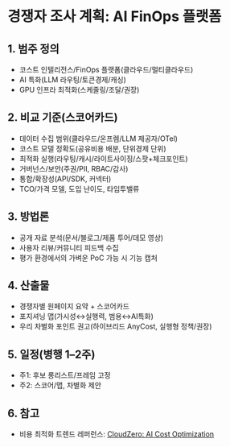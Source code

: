 # 경쟁자 조사 계획: AI FinOps 플랫폼

## 1. 범주 정의
- 코스트 인텔리전스/FinOps 플랫폼(클라우드/멀티클라우드)
- AI 특화(LLM 라우팅/토큰경제/캐싱)
- GPU 인프라 최적화(스케줄링/조달/권장)

## 2. 비교 기준(스코어카드)
- 데이터 수집 범위(클라우드/온프렘/LLM 제공자/OTel)
- 코스트 모델 정확도(공유비용 배분, 단위경제 단위)
- 최적화 실행(라우팅/캐시/라이트사이징/스팟+체크포인트)
- 거버넌스/보안(주권/PII, RBAC/감사)
- 통합/확장성(API/SDK, 커넥터)
- TCO/가격 모델, 도입 난이도, 타임투밸류

## 3. 방법론
- 공개 자료 분석(문서/블로그/제품 투어/데모 영상)
- 사용자 리뷰/커뮤니티 피드백 수집
- 평가 환경에서의 가벼운 PoC 가능 시 기능 캡처

## 4. 산출물
- 경쟁자별 원페이지 요약 + 스코어카드
- 포지셔닝 맵(가시성↔실행력, 범용↔AI특화)
- 우리 차별화 포인트 권고(하이브리드 AnyCost, 실행형 정책/권장)

## 5. 일정(병행 1–2주)
- 주1: 후보 롱리스트/프레임 고정
- 주2: 스코어/맵, 차별화 제안

## 6. 참고
- 비용 최적화 트렌드 레퍼런스: [CloudZero: AI Cost Optimization](https://www.cloudzero.com/blog/ai-cost-optimization/)


